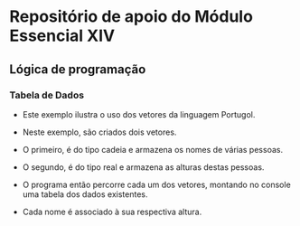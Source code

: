 # Repositório de apoio do Módulo Essencial XIV

## Lógica de programação

### Tabela de Dados

- Este exemplo ilustra o uso dos vetores da linguagem Portugol.

- Neste exemplo, são criados dois vetores.

- O primeiro, é do tipo cadeia e armazena os nomes de várias pessoas.

- O segundo, é do tipo real e armazena as alturas destas pessoas.

- O programa então percorre cada um dos vetores, montando no console uma tabela dos dados existentes.

- Cada nome é associado à sua respectiva altura.
